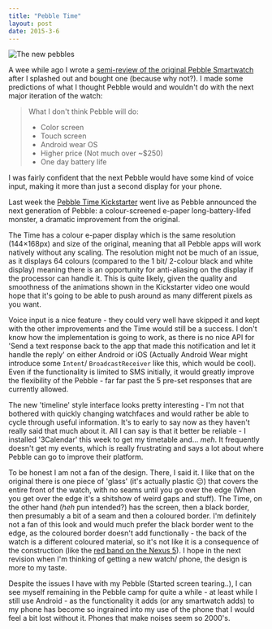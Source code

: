 ```yaml
---
title: "Pebble Time"
layout: post
date: 2015-3-6
---
```


![The new pebbles](https://d15chbti7ht62o.cloudfront.net/assets/003/333/724/a361fd85680fccb17de65c13aa3e73bd_large.png?1424787068)

A wee while ago I wrote a [semi-review of the original Pebble Smartwatch](/2015/01/25/smartwatch/) after I splashed out and bought one (because why not?). I made some predictions of what I thought Pebble would and wouldn't do with the next major iteration of the watch:

> What I don't think Pebble will do:
> 
> + Color screen
> + Touch screen
> + Android wear OS
> + Higher price (Not much over ~$250)
> + One day battery life

I was fairly confident that the next Pebble would have some kind of voice input, making it more than just a second display for your phone.

Last week the [Pebble Time Kickstarter](https://www.kickstarter.com/projects/597507018/pebble-time-awesome-smartwatch-no-compromises) went live as Pebble announced the next generation of Pebble: a colour-screened e-paper long-battery-lifed monster, a dramatic improvement from the original.

The Time has a colour e-paper display which is the same resolution (144×168px) and size of the original, meaning that all Pebble apps will work natively without any scaling. The resolution might not be much of an issue, as it displays 64 colours (compared to the 1 bit/ 2-colour black and white display) meaning there is an opportunity for anti-aliasing on the display if the processor can handle it. This is quite likely, given the quality and smoothness of the animations shown in the Kickstarter video one would hope that it's going to be able to push around as many different pixels as you want.

Voice input is a nice feature - they could very well have skipped it and kept with the other improvements and the Time would still be a success. I don't know how the implementation is going to work, as there is no nice API for 'Send a text response back to the app that made this notification and let it handle the reply' on either Android or iOS (Actually Android Wear might introduce some `Intent`/ `BroadcastReceiver` like this, which would be cool). Even if the functionality is limited to SMS initially, it would greatly improve the flexibility of the Pebble - far far past the 5 pre-set responses that are currently allowed.

The new 'timeline' style interface looks pretty interesting - I'm not that bothered with quickly changing watchfaces and would rather be able to cycle through useful information. It's to early to say now as they haven't really said that much about it. All I can say is that it better be reliable - I installed '3Calendar' this week to get my timetable and... _meh_. It frequently doesn't get my events, which is really frustrating and says a lot about where Pebble can go to improve their platform.

To be honest I am not a fan of the design. There, I said it. I like that on the original there is one piece of 'glass' (it's actually plastic 😐) that covers the entire front of the watch, with no seams until you go over the edge (When you get over the edge it's a shitshow of weird gaps and stuff). The Time, on the other hand (_heh_ pun intended?) has the screen, then a black border, then presumably a bit of a seam and then a coloured border. I'm definitely not a fan of this look and would much prefer the black border went to the edge, as the coloured border doesn't add functionally - the back of the watch is a different coloured material, so it's not like it is a consequence of the construction (like the [red band on the Nexus 5](https://www.ubergizmo.com/wp-content/uploads/2014/02/google-nexus-5-red-009-640x359.jpg)). I hope in the next revision when I'm thinking of getting a new watch/ phone, the design is more to my taste.

Despite the issues I have with my Pebble (Started screen tearing..), I can see myself remaining in the Pebble camp for quite a while - at least while I still use Android - as the functionality it adds (or any smartwatch adds) to my phone has become so ingrained into my use of the phone that I would feel a bit lost without it. Phones that make noises seem so 2000's.
